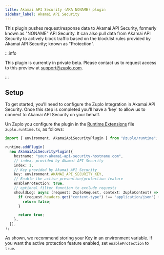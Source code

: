 ```yaml
---
title: Akamai API Security (AKA NONAME) plugin
sidebar_label: Akamai API Security
---
```


This plugin pushes request/response data to Akamai API Security, formerly known
as "NONAME" API Security. It can also pull data from Akamai API Security to
actively block traffic based on the blocklist rules provided by Akamai API
Security; known as "Protection".

:::info

This plugin is currently in private beta. Please contact us to request access to
this preview at support@zuplo.com.

:::

<EnterpriseFeature name="Custom logging" />

## Setup

To get started, you'll need to configure the Zuplo Integration in Akamai API
Security. Once this step is completed you'll have a 'key' to allow us to connect
to Akamai API Security on your behalf.

Un Zuplo you configure the plugin in the
[Runtime Extensions](./runtime-extensions.md) file `zuplo.runtime.ts`, as
follows:

```ts title="modules/zuplo.runtime.ts"
import { environment, AkamaiApiSecurityPlugin } from "@zuplo/runtime";

runtime.addPlugin(
  new AkamaiApiSecurityPlugin({
    hostname: "your-akamai-api-security-hostname.com",
    // index, provided by Akamai API Security
    index: 1,
    // Key provided by Akamai API Security
    key: environment.AKAMAI_API_SECURITY_KEY,
    // Enable the active prevention/protection feature
    enableProtection: true,
    // optional filter function to exclude requests
    shouldLog: async (request: ZuploRequest, context: ZuploContext) => {
      if (request.headers.get("content-type") !== "application/json") {
        return false;
      }

      return true;
    },
  }),
);
```

As shown, we recommend storing your Key in an environment variable. If you want
the active protection feature enabled, set `enableProtection` to `true`.
